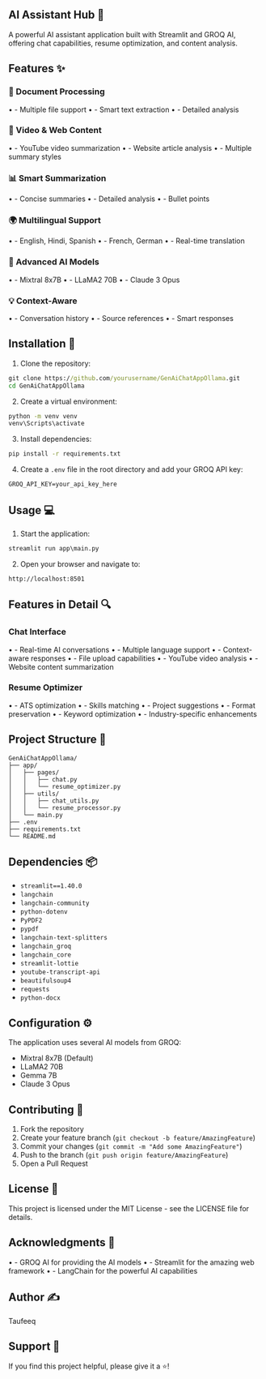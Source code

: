 ## AI Assistant Hub 🤖
A powerful AI assistant application built with Streamlit and GROQ AI, offering chat capabilities, resume optimization, and content analysis.
## Features ✨
### 📄 Document Processing
•	- Multiple file support
•	- Smart text extraction
•	- Detailed analysis
### 🎥 Video & Web Content
•	- YouTube video summarization
•	- Website article analysis
•	- Multiple summary styles
### 📊 Smart Summarization
•	- Concise summaries
•	- Detailed analysis
•	- Bullet points
### 🌍 Multilingual Support
•	- English, Hindi, Spanish
•	- French, German
•	- Real-time translation
### 🤖 Advanced AI Models
•	- Mixtral 8x7B
•	- LLaMA2 70B
•	- Claude 3 Opus
### 💡 Context-Aware
•	- Conversation history
•	- Source references
•	- Smart responses
## Installation 🚀
1. Clone the repository:

```cmd
git clone https://github.com/yourusername/GenAiChatAppOllama.git
cd GenAiChatAppOllama
```
2. Create a virtual environment:

```cmd
python -m venv venv
venv\Scripts\activate
```
3. Install dependencies:

```cmd
pip install -r requirements.txt
```
4. Create a `.env` file in the root directory and add your GROQ API key:

```plaintext
GROQ_API_KEY=your_api_key_here
```
## Usage 💻
1. Start the application:

```cmd
streamlit run app\main.py
```
2. Open your browser and navigate to:

```
http://localhost:8501
```
## Features in Detail 🔍
### Chat Interface
•	- Real-time AI conversations
•	- Multiple language support
•	- Context-aware responses
•	- File upload capabilities
•	- YouTube video analysis
•	- Website content summarization
### Resume Optimizer
•	- ATS optimization
•	- Skills matching
•	- Project suggestions
•	- Format preservation
•	- Keyword optimization
•	- Industry-specific enhancements
## Project Structure 📁
```plaintext
GenAiChatAppOllama/
├── app/
│   ├── pages/
│   │   ├── chat.py
│   │   └── resume_optimizer.py
│   ├── utils/
│   │   ├── chat_utils.py
│   │   └── resume_processor.py
│   └── main.py
├── .env
├── requirements.txt
└── README.md
```
## Dependencies 📦

- `streamlit==1.40.0`
- `langchain`
- `langchain-community`
- `python-dotenv`
- `PyPDF2`
- `pypdf`
- `langchain-text-splitters`
- `langchain_groq`
- `langchain_core`
- `streamlit-lottie`
- `youtube-transcript-api`
- `beautifulsoup4`
- `requests`
- `python-docx`

## Configuration ⚙️
The application uses several AI models from GROQ:
- Mixtral 8x7B (Default)
- LLaMA2 70B
- Gemma 7B
- Claude 3 Opus
## Contributing 🤝
1. Fork the repository
2. Create your feature branch (`git checkout -b feature/AmazingFeature`)
3. Commit your changes (`git commit -m "Add some AmazingFeature"`)
4. Push to the branch (`git push origin feature/AmazingFeature`)
5. Open a Pull Request
## License 📄
This project is licensed under the MIT License - see the LICENSE file for details.
## Acknowledgments 🙏
•	- GROQ AI for providing the AI models
•	- Streamlit for the amazing web framework
•	- LangChain for the powerful AI capabilities
## Author ✍️
Taufeeq
## Support 💪
If you find this project helpful, please give it a ⭐️!
